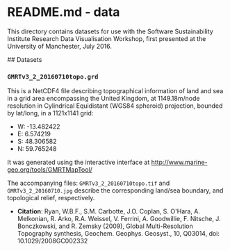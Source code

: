 # README.md - data

This directory contains datasets for use with the Software Sustainability Institute Research Data Visualisation Workshop, first presented at the University of Manchester, July 2016.

## Datasets

### `GMRTv3_2_20160710topo.grd`

This is a NetCDF4 file describing topographical information of land and sea in a grid area encompassing the United Kingdom, at 1149.18m/node resolution in Cylindrical Equidistant (WGS84 spheroid) projection, bounded by lat/long, in a 1121x1141 grid:

* W: -13.482422
* E: 6.574219
* S: 48.306582
* N: 59.765248

It was generated using the interactive interface at http://www.marine-geo.org/tools/GMRTMapTool/

The accompanying files: `GMRTv3_2_20160710topo.tif` and `GMRTv3_2_20160710.jpg` describe the corresponding land/sea boundary, and topological relief, respectively.

* **Citation**: Ryan, W.B.F., S.M. Carbotte, J.O. Coplan, S. O'Hara, A. Melkonian, R. Arko, R.A. Weissel, V. Ferrini, A. Goodwillie, F. Nitsche, J. Bonczkowski, and R. Zemsky (2009), Global Multi-Resolution Topography synthesis, Geochem. Geophys. Geosyst., 10, Q03014, doi: 10.1029/2008GC002332